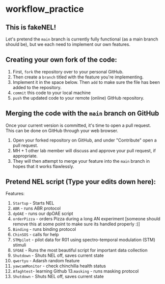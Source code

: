 # workflow_practice

## This is fakeNEL!

Let's pretend the `main` branch is currently fully functional (as a main branch should be), but we each need to implement our own features. 

## Creating your own fork of the code:

1. First, `fork` the repository over to your personal GitHub. 
2. Then create a `branch` titled with the feature you're implementing. 
3. Implement it in the space below. Then `add` to make sure the file has been added to the repository.
4. `commit` this code to your local machine
5. `push` the updated code to your remote (online) GitHub repository.

## Merging the code with the `main` branch on GitHub

Once your current version is committed, it's time to open a pull request. This can be done on GitHub through your web browser. 

1. Open your forked repository on GitHub, and under "Contribute" open a pull request. 
2. MH + 1 other lab member will discuss and approve your pull request, if appropriate. 
3. They will then attempt to merge your feature into the `main` branch in hopes that it works flawlessly.


## Pretend NEL script (Type your edits down here):

Features: 

1. `Startup` - Starts NEL
2. `ABR` - runs ABR protocol
3. `dpOAE` - runs our dpOAE script
4. `orderPizza` - orders Pizza during a long AN experiment [someone should remove this at some point to make sure its handled properly :)]
5. `Binding` - runs binding protocol
6. `ChinSOS` - calls for help 
7. `STMpilot` - pilot data for R01 using spectro-temporal modulation (STM) stimuli 
8. `SFOAE` - Runs the most beautiful script for important data collection
9. `Shutdown` - Shuts NEL off, saves current state
10. `qwertyu` - Adarsh random feature
11. `yawcamMonitor` - check chinchilla health status
12. `Afaghtest`- learning Github
13.`masking` - runs masking protocol
14. `Shutdown` - Shuts NEL off, saves current state


